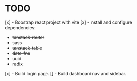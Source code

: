 # TODO

[x] - Boostrap react project with vite
[x] - Install and configure dependencies:

- ~~tanstack-router~~
- ~~sass~~
- ~~tanstack-table~~
- ~~date-fns~~
- uuid
- radix

[x] - Build login page.
[] - Build dashboard nav and sidebar.
